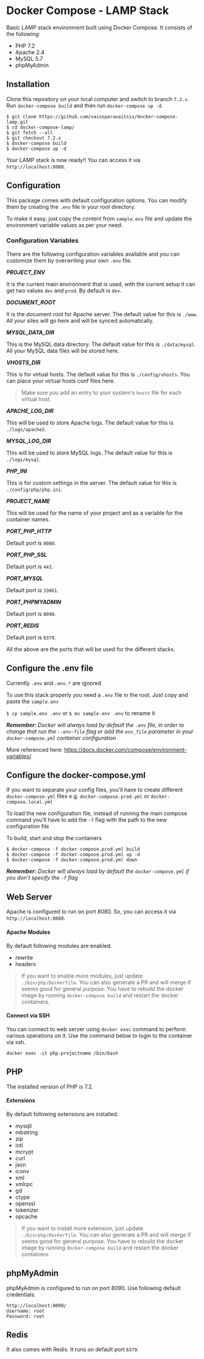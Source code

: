 # Docker Compose - LAMP Stack

Basic LAMP stack environment built using Docker Compose. It consists of the following:

* PHP 7.2
* Apache 2.4
* MySQL 5.7
* phpMyAdmin

## Installation

Clone this repository on your local computer and switch to branch `7.2.x`.
Run `docker-compose build` and then run `docker-compose up -d`.

```shell
$ git clone https://github.com/vaiosparavaitsis/docker-compose-lamp.git
$ cd docker-compose-lamp/
$ git fetch --all
$ git checkout 7.2.x
$ docker-compose build
$ docker-compose up -d
```

Your LAMP stack is now ready!! You can access it via `http://localhost:8080`.

## Configuration

This package comes with default configuration options. You can modify them by creating the `.env` file in your root directory.

To make it easy, just copy the content from `sample.env` file and update the environment variable values as per your need.

### Configuration Variables

There are the following configuration variables available and you can customize them by overwriting your own `.env` file.

_**PROJECT_ENV**_

It is the current main environment that is used, with the current setup it can get two values `dev` and `prod`. By default is `dev`.

_**DOCUMENT_ROOT**_

It is the document root for Apache server. The default value for this is `./www`. All your sites will go here and will be synced automatically.

_**MYSQL_DATA_DIR**_

This is the MySQL data directory. The default value for this is `./data/mysql`. All your MySQL data files will be stored here.

_**VHOSTS_DIR**_

This is for virtual hosts. The default value for this is `./config/vhosts`. You can place your virtual hosts conf files here.

> Make sure you add an entry to your system's `hosts` file for each virtual host.

_**APACHE_LOG_DIR**_

This will be used to store Apache logs. The default value for this is `./logs/apache2`.

_**MYSQL_LOG_DIR**_

This will be used to store MySQL logs. The default value for this is `./logs/mysql`.

_**PHP_INI**_

This is for custom settings in the server. The default value for this is `./config/php/php.ini`.

_**PROJECT_NAME**_

This will be used for the name of your project and as a variable for the container names.

_**PORT_PHP_HTTP**_

Default port is `8080`.

_**PORT_PHP_SSL**_

Default port is `443`.

_**PORT_MYSQL**_

Default port is `33061`.

_**PORT_PHPMYADMIN**_

Default port is `8090`.

_**PORT_REDIS**_

Default port is `6379`.

All the above are the ports that will be used for the different stacks.

## Configure the .env file

Currently `.env` and `.env.*` are ignored

To use this stack properly you need a `.env` file in the root. Just copy and paste the `sample.env`

`$ cp sample.env .env` or `$ mv sample.env .env` to rename it

***Remember:** Docker will always load by default the `.env` file, in order to change that run the `--env-file` flag or add the `env_file` parameter in your `docker-compose.yml` container configuration*

More referenced here: https://docs.docker.com/compose/environment-variables/

## Configure the docker-compose.yml

If you want to separate your config files, you'll have to create different `docker-compose.yml` files e.g. `docker-compose.prod.yml` or `docker-compose.local.yml`

To load the new configuration file, instead of running the main compose command you'll have to add the `-f` flag with the path to the new configuration file

To build, start and stop the containers

```
$ docker-compose -f docker-compose.prod.yml build
$ docker-compose -f docker-compose.prod.yml up -d
$ docker-compose -f docker-compose.prod.yml down
```

***Remember:** Docker will always load by default the `docker-compose.yml` if you don't specify the `-f` flag*

## Web Server

Apache is configured to run on port 8080. So, you can access it via `http://localhost:8080`.

#### Apache Modules

By default following modules are enabled.

* rewrite
* headers

> If you want to enable more modules, just update `./bin/php/Dockerfile`. You can also generate a PR and will merge if seems good for general purpose.
> You have to rebuild the docker image by running `docker-compose build` and restart the docker containers.

#### Connect via SSH

You can connect to web server using `docker exec` command to perform various operations on it. Use the command below to login to the container via ssh.

```shell
docker exec -it php-projectname /bin/bash
```

## PHP

The installed version of PHP is 7.2.

#### Extensions

By default following extensions are installed.

* mysqli
* mbstring
* zip
* intl
* mcrypt
* curl
* json
* iconv
* xml
* xmlrpc
* gd
* ctype
* openssl
* tokenizer
* opcache

> If you want to install more extension, just update `./bin/php/Dockerfile`. You can also generate a PR and will merge if seems good for general purpose.
> You have to rebuild the docker image by running `docker-compose build` and restart the docker containers.

## phpMyAdmin

phpMyAdmin is configured to run on port 8090. Use following default credentials.

```shell
http://localhost:8090/  
Username: root  
Password: root
```

## Redis

It also comes with Redis. It runs on default port `6379`.
